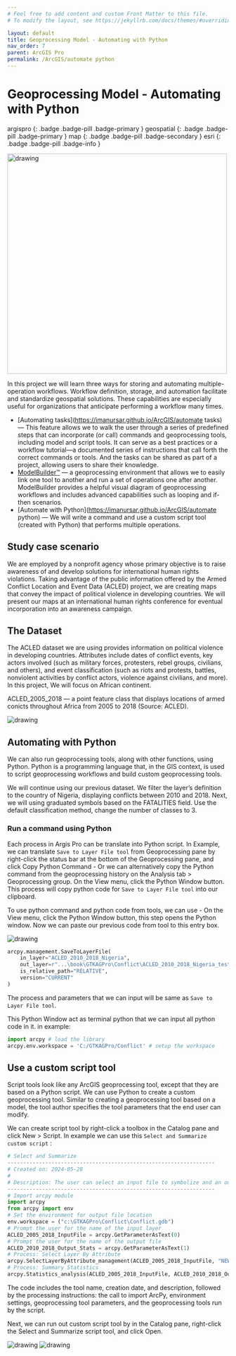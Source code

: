 ```yaml
---
# Feel free to add content and custom Front Matter to this file.
# To modify the layout, see https://jekyllrb.com/docs/themes/#overriding-theme-defaults

layout: default
title: Geoprocessing Model - Automating with Python
nav_order: 7
parent: ArcGIS Pro
permalink: /ArcGIS/automate python
---
```


# Geoprocessing Model - Automating with Python
argispro
{: .badge .badge-pill .badge-primary }
geospatial
{: .badge .badge-pill .badge-primary }
map
{: .badge .badge-pill .badge-secondary }
esri
{: .badge .badge-pill .badge-info }

<img src="/assets/images/esri/esri_34.webp" alt="drawing"  width="500"/>

In this project we will learn three ways for storing and automating multiple-operation workflows. Workflow definition, storage, and automation facilitate and standardize geospatial solutions. These capabilities are especially useful for organizations that anticipate performing a workflow many times.

- [Automating tasks](https://imanursar.github.io/ArcGIS/automate tasks) — This feature allows we to walk the user through a series of predefined steps that can incorporate (or call) commands and geoprocessing tools, including model and script tools. It can serve as a  best practices or a workflow tutorial—a documented series of instructions that call forth the correct commands or tools. And the tasks can be shared as part of a project, allowing users to share their knowledge.
- [ModelBuilder™](https://imanursar.github.io/ArcGIS/modelbuilder) — a geoprocessing environment that allows we to easily link one tool to another and run a set of operations one after another. ModelBuilder provides a helpful visual diagram of geoprocessing workflows and includes advanced capabilities such as looping and if-then scenarios.
- [Automate with Python](https://imanursar.github.io/ArcGIS/automate python) — We will write a command and use a custom script tool (created with Python) that performs multiple operations.

## Study case scenario
We are employed by a nonprofit agency whose primary objective is to raise awareness of and develop solutions for international human rights violations. Taking advantage of the public information offered by the Armed Conflict Location and Event Data (ACLED) project, we are creating maps that convey the impact of political violence in developing countries. We will present our maps at an international human rights conference for eventual incorporation into an awareness campaign.


## The Dataset
The ACLED dataset we are using provides information on political violence in developing countries. Attributes include dates of conflict events, key actors involved (such as military forces, protesters, rebel groups, civilians, and others), and event classification (such as riots and protests, battles, nonviolent activities by conflict actors, violence against civilians, and more). In this project, We will focus on African continent. 

ACLED_2005_2018 — a point feature class that displays locations of armed conicts throughout Africa from 2005 to 2018 (Source: ACLED).

<img src="/assets/images/esri/esri_18.webp" alt="drawing"/>


## Automating with Python
We can also run geoprocessing tools, along with other functions, using Python. Python is a programming language that, in the GIS context, is used to script geoprocessing workflows and build custom geoprocessing tools.

We will continue using our previous dataset. We filter the layer’s definition to the country of Nigeria, displaying conflicts between 2010 and 2018. Next, we will using graduated symbols based on the FATALITIES field. Use the default classification method, change the number of classes to 3. 

### Run a command using Python
Each process in Argis Pro can be translate into Python script. In Example, we can translate `Save to Layer File tool` from Geoprocessing pane by right-click the status bar at the bottom of the Geoprocessing pane, and click Copy Python Command - Or we can alternatively copy the Python command from the geoprocessing history on the Analysis tab > Geoprocessing group. On the View menu, click the Python Window button. This process will copy python code for `Save to Layer File tool` into our clipboard.

To use python command and python code from tools, we can use - On the View menu, click the Python Window button, this step opens the Python window. Now we can paste our previous code from tool to this entry box.

<img src="/assets/images/esri/esri_34_1.webp" alt="drawing"/>

```python
arcpy.management.SaveToLayerFile(
    in_layer="ACLED_2010_2018_Nigeria",
    out_layer=r"...\book\GTKAGPro\Conflict\ACLED_2010_2018_Nigeria_test_02.lyrx",
    is_relative_path="RELATIVE",
    version="CURRENT"
)
```

The process and parameters that we can input will be same as `Save to Layer File tool`.

This Python Window act as terminal python that we can input all python code in it. in example:

```python
import arcpy # load the library
arcpy.env.workspace = 'C:/GTKAGPro/Conflict' # setup the workspace
```

## Use a custom script tool
Script tools look like any ArcGIS geoprocessing tool, except that they are based on a Python script. We can use Python to create a custom geoprocessing tool. Similar to creating a geoprocessing tool based on a model, the tool author specifies the tool parameters that the end user can modify.

We can create script tool by right-click a toolbox in the Catalog pane and click New > Script. In example we can use this `Select and Summarize custom script` :

```python
# Select and Summarize
------------------------------------------------------------------
# Created on: 2024-05-28
#
# Description: The user can select an input file to symbolize and an output file to store the summary results
------------------------------------------------------------------
# Import arcpy module
import arcpy
from arcpy import env
# Set the environment for output file location
env.workspace = ("c:\GTKAGPro\Conflict\Conflict.gdb")
# Prompt the user for the name of the input layer
ACLED_2005_2018_InputFile = arcpy.GetParameterAsText(0)
# Prompt the user for the name of the output file
ACLED_2010_2018_Output_Stats = arcpy.GetParameterAsText(1)
# Process: Select Layer By Attribute
arcpy.SelectLayerByAttribute_management(ACLED_2005_2018_InputFile, "NEW_SELECTION", "EVENT_TYPE = 'Violence against civilians'", "")
# Process: Summary Statistics
arcpy.Statistics_analysis(ACLED_2005_2018_InputFile, ACLED_2010_2018_Output_Stats, "FATALITIES SUM", "")
```

The code includes the tool name, creation date, and description, followed by the processing instructions: the call to import ArcPy, environment settings, geoprocessing tool parameters, and the geoprocessing tools run by the script.

Next, we can run out custom script tool by in the Catalog pane, right-click the Select and Summarize script tool, and click Open. 

<img src="/assets/images/esri/esri_34.webp" alt="drawing"/>
<img src="/assets/images/esri/esri_35.webp" alt="drawing"/>
